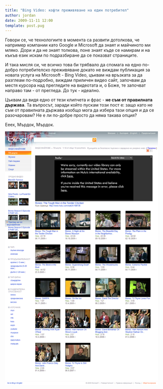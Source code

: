 ```yaml
---
title: "Bing Video: кофти преживяване на един потребител"
author: jordan
date: 2009-11-11 12:00
template: post.pug
---
```


Говори се, че технологиите в момента са развити дотолкова, че например
компании като Google и Microsoft да знаят и майчиното ми мляко. Дори и
да не знаят толкова, поне знаят къде се намирам и на къкъв език искам по
подразбиране да се показват страниците.

И така мисля си, че всичко това би трябвало да спомага на едно по-добро
потребителско преживяване докато не виждам публикация за новата услуга
на Microsoft - Bing Video, цъквам на връзката за да разглеам
по-подробно, виждам приличен видео сайт, започвам да местя курсора над
прегледите на видеотата и, о Боже, те започват направо там - от
прегледа. До тук - идеално.

Цъквам да видя едно от тези клипчета и фрас - **не съм от правилната
държава**. Та въпросът, заради който пускам този пост е: защо като не
съм от правилната държава изобщо мога да избера тази опция и да се
разочаровам? Не е ли по-добре просто да няма такава опция?

Ееех, Мърдок, Мърдок.

![](Bing_Video_Fail.png)

